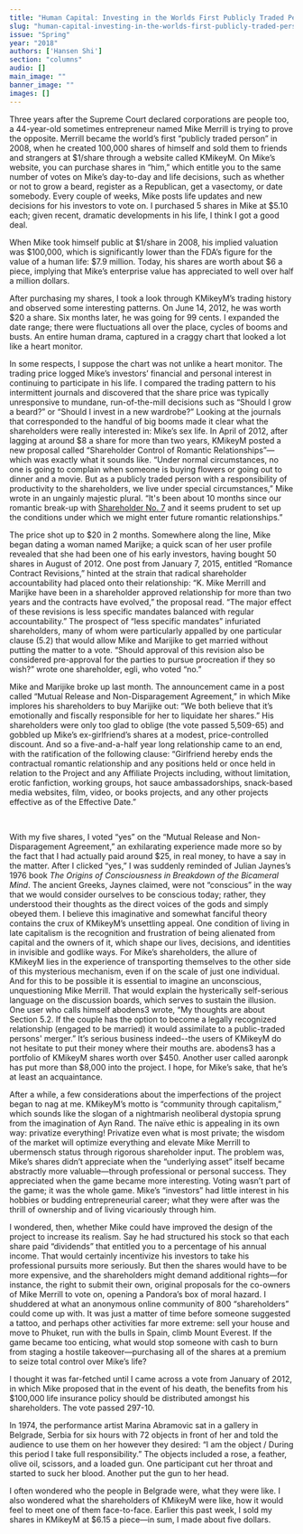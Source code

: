 ```yaml
---
title: "Human Capital: Investing in the Worlds First Publicly Traded Person"
slug: "human-capital-investing-in-the-worlds-first-publicly-traded-person"
issue: "Spring"
year: "2018"
authors: ['Hansen Shi']
section: "columns"
audio: []
main_image: ""
banner_image: ""
images: []
---
```

Three years after the Supreme Court declared corporations are people too, a 44-year-old sometimes entrepreneur named Mike Merrill is trying to prove the opposite. Merrill became the world’s first “publicly traded person” in 2008, when he created 100,000 shares of himself and sold them to friends and strangers at $1/share through a website called KMikeyM. On Mike’s website, you can purchase shares in “him,” which entitle you to the same number of votes on Mike’s day-to-day and life decisions, such as whether or not to grow a beard, register as a Republican, get a vasectomy, or date somebody. Every couple of weeks, Mike posts life updates and new decisions for his investors to vote on. I purchased 5 shares in Mike at $5.10 each; given recent, dramatic developments in his life, I think I got a good deal.

 When Mike took himself public at $1/share in 2008, his implied valuation was $100,000, which is significantly lower than the FDA’s figure for the value of a human life: $7.9 million. Today, his shares are worth about $6 a piece, implying that Mike’s enterprise value has appreciated to well over half a million dollars. 

 After purchasing my shares, I took a look through KMikeyM’s trading history and observed some interesting patterns. On June 14, 2012, he was worth $20 a share. Six months later, he was going for 99 cents. I expanded the date range; there were fluctuations all over the place, cycles of booms and busts. An entire human drama, captured in a craggy chart that looked a lot like a heart monitor.

 In some respects, I suppose the chart was not unlike a heart monitor. The trading price logged Mike’s investors’ financial and personal interest in continuing to participate in his life. I compared the trading pattern to his intermittent journals and discovered that the share price was typically unresponsive to mundane, run-of-the-mill decisions such as “Should I grow a beard?” or “Should I invest in a new wardrobe?” Looking at the journals that corresponded to the handful of big booms made it clear what the shareholders were really interested in: Mike’s sex life. In April of 2012, after lagging at around $8 a share for more than two years, KMikeyM posted a new proposal called “Shareholder Control of Romantic Relationships”—which was exactly what it sounds like. “Under normal circumstances, no one is going to complain when someone is buying flowers or going out to dinner and a movie. But as a publicly traded person with a responsibility of productivity to the shareholders, we live under special circumstances,” Mike wrote in an ungainly majestic plural. “It's been about 10 months since our romantic break-up with [Shareholder No. 7](http://kmikeym.com/users/7) and it seems prudent to set up the conditions under which we might enter future romantic relationships.”

 The price shot up to $20 in 2 months. Somewhere along the line, Mike began dating a woman named Marijke; a quick scan of her user profile revealed that she had been one of his early investors, having bought 50 shares in August of 2012. One post from January 7, 2015, entitled “Romance Contract Revisions,” hinted at the strain that radical shareholder accountability had placed onto their relationship: “K. Mike Merrill and Marijke have been in a shareholder approved relationship for more than two years and the contracts have evolved,” the proposal read. “The major effect of these revisions is less specific mandates balanced with regular accountability.” The prospect of “less specific mandates” infuriated shareholders, many of whom were particularly appalled by one particular clause (5.2) that would allow Mike and Marijike to get married without putting the matter to a vote. “Should approval of this revision also be considered pre-approval for the parties to pursue procreation if they so wish?” wrote one shareholder, egli, who voted “no.” 

 Mike and Marijike broke up last month. The announcement came in a post called “Mutual Release and Non-Disparagement Agreement,” in which Mike implores his shareholders to buy Marijike out: “We both believe that it’s emotionally and fiscally responsible for her to liquidate her shares.” His shareholders were only too glad to oblige (the vote passed 5,509-65) and gobbled up Mike’s ex-girlfriend’s shares at a modest, price-controlled discount. And so a five-and-a-half year long relationship came to an end, with the ratification of the following clause: “Girlfriend hereby ends the contractual romantic relationship and any positions held or once held in relation to the Project and any Affiliate Projects including, without limitation, erotic fanfiction, working groups, hot sauce ambassadorships, snack-based media websites, film, video, or books projects, and any other projects effective as of the Effective Date.”

  

 With my five shares, I voted “yes” on the “Mutual Release and Non-Disparagement Agreement,” an exhilarating experience made more so by the fact that I had actually paid around $25, in real money, to have a say in the matter. After I clicked “yes,” I was suddenly reminded of Julian Jaynes’s 1976 book *The Origins of Consciousness in Breakdown of the Bicameral Mind*. The ancient Greeks, Jaynes claimed, were not “conscious” in the way that we would consider ourselves to be conscious today; rather, they understood their thoughts as the direct voices of the gods and simply obeyed them. I believe this imaginative and somewhat fanciful theory contains the crux of KMikeyM’s unsettling appeal. One condition of living in late capitalism is the recognition and frustration of being alienated from capital and the owners of it, which shape our lives, decisions, and identities in invisible and godlike ways. For Mike’s shareholders, the allure of KMikeyM lies in the experience of transporting themselves to the other side of this mysterious mechanism, even if on the scale of just one individual. And for this to be possible it is essential to imagine an unconscious, unquestioning Mike Merrill. That would explain the hysterically self-serious language on the discussion boards, which serves to sustain the illusion. One user who calls himself abodens3 wrote, “My thoughts are about Section 5.2. If the couple has the option to become a legally recognized relationship (engaged to be married) it would assimilate to a public-traded persons' merger.” It’s serious business indeed--the users of KMikeyM do not hesitate to put their money where their mouths are. abodens3 has a portfolio of KMikeyM shares worth over $450. Another user called aaronpk has put more than $8,000 into the project. I hope, for Mike’s sake, that he’s at least an acquaintance.  

 After a while, a few considerations about the imperfections of the project began to nag at me. KMikeyM’s motto is “community through capitalism,” which sounds like the slogan of a nightmarish neoliberal dystopia sprung from the imagination of Ayn Rand. The naïve ethic is appealing in its own way: privatize everything! Privatize even what is most private; the wisdom of the market will optimize everything and elevate Mike Merrill to ubermensch status through rigorous shareholder input. The problem was, Mike’s shares didn’t appreciate when the “underlying asset” itself became abstractly more valuable—through professional or personal success. They appreciated when the game became more interesting. Voting wasn’t part of the game; it was the whole game. Mike’s “investors” had little interest in his hobbies or budding entrepreneurial career; what they were after was the thrill of ownership and of living vicariously through him. 

 I wondered, then, whether Mike could have improved the design of the project to increase its realism. Say he had structured his stock so that each share paid “dividends” that entitled you to a percentage of his annual income. That would certainly incentivize his investors to take his professional pursuits more seriously. But then the shares would have to be more expensive, and the shareholders might demand additional rights—for instance, the right to submit their own, original proposals for the co-owners of Mike Merrill to vote on, opening a Pandora’s box of moral hazard. I shuddered at what an anonymous online community of 800 “shareholders” could come up with. It was just a matter of time before someone suggested a tattoo, and perhaps other activities far more extreme: sell your house and move to Phuket, run with the bulls in Spain, climb Mount Everest. If the game became too enticing, what would stop someone with cash to burn from staging a hostile takeover—purchasing all of the shares at a premium to seize total control over Mike’s life? 

 I thought it was far-fetched until I came across a vote from January of 2012, in which Mike proposed that in the event of his death, the benefits from his $100,000 life insurance policy should be distributed amongst his shareholders. The vote passed 297-10. 

 In 1974, the performance artist Marina Abramovic sat in a gallery in Belgrade, Serbia for six hours with 72 objects in front of her and told the audience to use them on her however they desired: “I am the object / During this period I take full responsibility.” The objects included a rose, a feather, olive oil, scissors, and a loaded gun. One participant cut her throat and started to suck her blood. Another put the gun to her head. 

 I often wondered who the people in Belgrade were, what they were like. I also wondered what the shareholders of KMikeyM were like, how it would feel to meet one of them face-to-face. Earlier this past week, I sold my shares in KMikeyM at $6.15 a piece—in sum, I made about five dollars.

